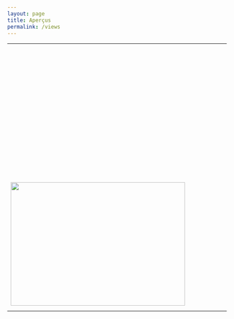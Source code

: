 ```yaml
---
layout: page
title: Aperçus
permalink: /views
---
```

<meta http-equiv="Cache-Control" content="no-cache, no-store, must-revalidate" />
<meta http-equiv="Pragma" content="no-cache" />
<meta http-equiv="Expires" content="0" />
<body>
  <table>
    <tr>
      <td>
        <div  id="container" style=";justify-content:center;align-items:center;width: 400px;height: 300px">
        </div>
      </td>
      <td>
        <div  id="container2" style="justify-content:center;align-items:center;width: 400px;height: 300px">
        </div>
      </td>
    </tr>
    <tr>
      <td>
        <div style="justify-content:center;align-items:center;width: 400px;height: 283px">
          <img style="width:400px;height:283px;" src="../assets/img/pano1-1_stitch2.jpg "/>
        </div>
      </td>
      <td>
        <div id="gltf" style="justify-content:center;align-items:center;width: 400px;height: 300px">
      </div>
      </td>
    </tr>
  </table>
  <script src="../assets/js/script.js" type="module"></script>
</body>
